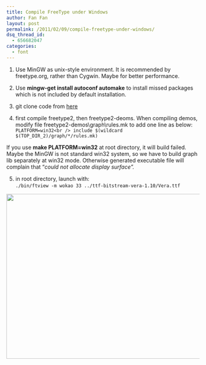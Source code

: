```yaml
---
title: Compile FreeType under Windows
author: Fan Fan
layout: post
permalink: /2011/02/09/compile-freetype-under-windows/
dsq_thread_id:
  - 656682047
categories:
  - font
---
```

1. Use MinGW as unix-style environment. It is recommended by freetype.org, rather than Cygwin. Maybe for better performance.

2. Use **mingw-get install autoconf automake** to install missed packages which is not included by default installation.

3. git clone code from [here][1]

4. first compile freetype2, then freetype2-deoms. When compiling demos, modify file freetype2-demos\graph\rules.mk to add one line as below:  
`PLATFORM=win32<br />
include $(wildcard $(TOP_DIR_2)/graph/*/rules.mk)`

If you use **make PLATFORM=win32** at root directory, it will build failed. Maybe the MinGW is not standard win32 system, so we have to build graph lib separately at win32 mode. Otherwise generated executable file will complain that &#8220;*could not allocate display surface&#8221;.*

5. in root directory, launch with:  
`./bin/ftview -m wokao 33 ../ttf-bitstream-vera-1.10/Vera.ttf`

[<img class="alignnone size-full wp-image-910" title="freetype" src="http://fkpwolf.net/WordPress/wp-content/uploads/2011/02/freetype.png" alt="" width="506" height="430" />][2]

 [1]: http://git.savannah.gnu.org/cgit/freetype/
 [2]: http://fkpwolf.net/WordPress/wp-content/uploads/2011/02/freetype.png